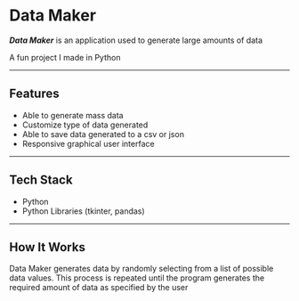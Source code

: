 # Data Maker

***Data Maker*** is an application used to generate large amounts of data  

A fun project I made in Python

---

## **Features**

- Able to generate mass data
- Customize type of data generated
- Able to save data generated to a csv or json
- Responsive graphical user interface

---

## **Tech Stack**

- Python
- Python Libraries (tkinter, pandas)

---

## **How It Works**

Data Maker generates data by randomly selecting from a list of possible data values. This process is repeated until
the program generates the required amount of data as specified by the user  
